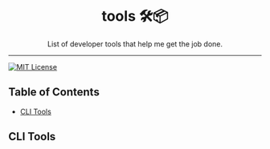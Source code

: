 <div align="center">
<h1>tools 🛠📦</h1>

<p>List of developer tools that help me get the job done.</p>
</div>

---

<!-- Badges -->
<!-- prettier-ignore-start -->
[![MIT License][license-badge]][license]
<!-- prettier-ignore-end -->

## Table of Contents

<!-- START doctoc generated TOC please keep comment here to allow auto update -->
<!-- DON'T EDIT THIS SECTION, INSTEAD RE-RUN doctoc TO UPDATE -->

- [CLI Tools](#cli-tools)

<!-- END doctoc generated TOC please keep comment here to allow auto update -->

## CLI Tools

<!-- variables -->
[license-badge]: https://img.shields.io/github/license/matthamil/tools?style=flat-square
[license]: https://github.com/matthamil/tools